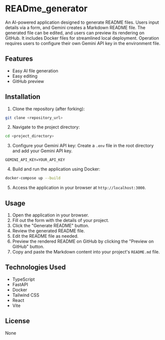 # READme_generator

An AI-powered application designed to generate README files. Users input details via a form, and Gemini creates a Markdown README file. The generated file can be edited, and users can preview its rendering on GitHub. It includes Docker files for streamlined local deployment. Operation requires users to configure their own Gemini API key in the environment file.

## Features

- Easy AI file generation
- Easy editing
- GitHub preview

## Installation 

1.  Clone the repository (after forking):
```bash
git clone <repository_url>
```
2.  Navigate to the project directory:
```bash
cd <project_directory>
```
3.  Configure your Gemini API key: Create a `.env` file in the root directory and add your Gemini API key.
```
GEMINI_API_KEY=YOUR_API_KEY
```
4.  Build and run the application using Docker:
```bash
docker-compose up --build
```
5.  Access the application in your browser at `http://localhost:3000`.

## Usage

1.  Open the application in your browser.
2.  Fill out the form with the details of your project.
3.  Click the "Generate README" button.
4.  Review the generated README file.
5.  Edit the README file as needed.
6.  Preview the rendered README on GitHub by clicking the "Preview on GitHub" button.
7.  Copy and paste the Markdown content into your project's `README.md` file.

## Technologies Used

- TypeScript
- FastAPI
- Docker
- Tailwind CSS
- React
- Vite

## License

None
